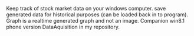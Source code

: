 Keep track of stock market data on your windows computer.  save generated data for historical purposes (can be loaded back in to program).  Graph is a realtime generated graph and not an image.  Companion win8.1 phone version DataAquisition in my repository.
